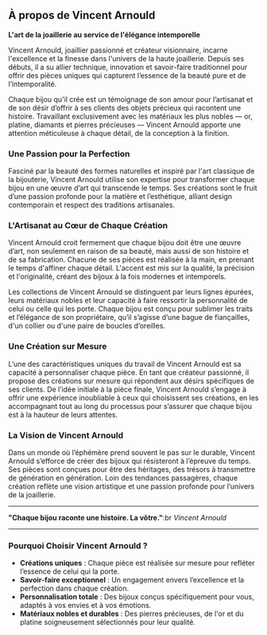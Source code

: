 ## À propos de Vincent Arnould

**L'art de la joaillerie au service de l'élégance intemporelle**

Vincent Arnould, joaillier passionné et créateur visionnaire, incarne l'excellence et la finesse dans l'univers de la haute joaillerie. Depuis ses débuts, il a su allier technique, innovation et savoir-faire traditionnel pour offrir des pièces uniques qui capturent l’essence de la beauté pure et de l’intemporalité.

Chaque bijou qu'il crée est un témoignage de son amour pour l’artisanat et de son désir d’offrir à ses clients des objets précieux qui racontent une histoire. Travaillant exclusivement avec les matériaux les plus nobles — or, platine, diamants et pierres précieuses — Vincent Arnould apporte une attention méticuleuse à chaque détail, de la conception à la finition.

### Une Passion pour la Perfection

Fasciné par la beauté des formes naturelles et inspiré par l'art classique de la bijouterie, Vincent Arnould utilise son expertise pour transformer chaque bijou en une œuvre d’art qui transcende le temps. Ses créations sont le fruit d’une passion profonde pour la matière et l’esthétique, alliant design contemporain et respect des traditions artisanales.

### L'Artisanat au Cœur de Chaque Création

Vincent Arnould croit fermement que chaque bijou doit être une œuvre d’art, non seulement en raison de sa beauté, mais aussi de son histoire et de sa fabrication. Chacune de ses pièces est réalisée à la main, en prenant le temps d'affiner chaque détail. L'accent est mis sur la qualité, la précision et l'originalité, créant des bijoux à la fois modernes et intemporels.

Les collections de Vincent Arnould se distinguent par leurs lignes épurées, leurs matériaux nobles et leur capacité à faire ressortir la personnalité de celui ou celle qui les porte. Chaque bijou est conçu pour sublimer les traits et l’élégance de son propriétaire, qu’il s’agisse d’une bague de fiançailles, d'un collier ou d'une paire de boucles d’oreilles.

### Une Création sur Mesure

L’une des caractéristiques uniques du travail de Vincent Arnould est sa capacité à personnaliser chaque pièce. En tant que créateur passionné, il propose des créations sur mesure qui répondent aux désirs spécifiques de ses clients. De l’idée initiale à la pièce finale, Vincent Arnould s’engage à offrir une expérience inoubliable à ceux qui choisissent ses créations, en les accompagnant tout au long du processus pour s’assurer que chaque bijou est à la hauteur de leurs attentes.

### La Vision de Vincent Arnould

Dans un monde où l’éphémère prend souvent le pas sur le durable, Vincent Arnould s’efforce de créer des bijoux qui résisteront à l’épreuve du temps. Ses pièces sont conçues pour être des héritages, des trésors à transmettre de génération en génération. Loin des tendances passagères, chaque création reflète une vision artistique et une passion profonde pour l’univers de la joaillerie.

---

**"Chaque bijou raconte une histoire. La vôtre."**:br *Vincent Arnould*

---

### Pourquoi Choisir Vincent Arnould ?

- **Créations uniques** : Chaque pièce est réalisée sur mesure pour refléter l’essence de celui qui la porte.
- **Savoir-faire exceptionnel** : Un engagement envers l’excellence et la perfection dans chaque création.
- **Personnalisation totale** : Des bijoux conçus spécifiquement pour vous, adaptés à vos envies et à vos émotions.
- **Matériaux nobles et durables** : Des pierres précieuses, de l'or et du platine soigneusement sélectionnés pour leur qualité.
